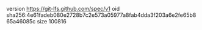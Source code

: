 version https://git-lfs.github.com/spec/v1
oid sha256:4e61fadeb080e2728b7c2e573a05977a8fab4dda3f203a6e2fe65b865a46085c
size 100816
